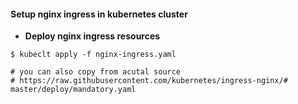 #### Setup nginx ingress in kubernetes cluster

- <b>Deploy nginx ingress resources</b>

```
$ kubeclt apply -f nginx-ingress.yaml

# you can also copy from acutal source
# https://raw.githubusercontent.com/kubernetes/ingress-nginx/# master/deploy/mandatory.yaml
```
